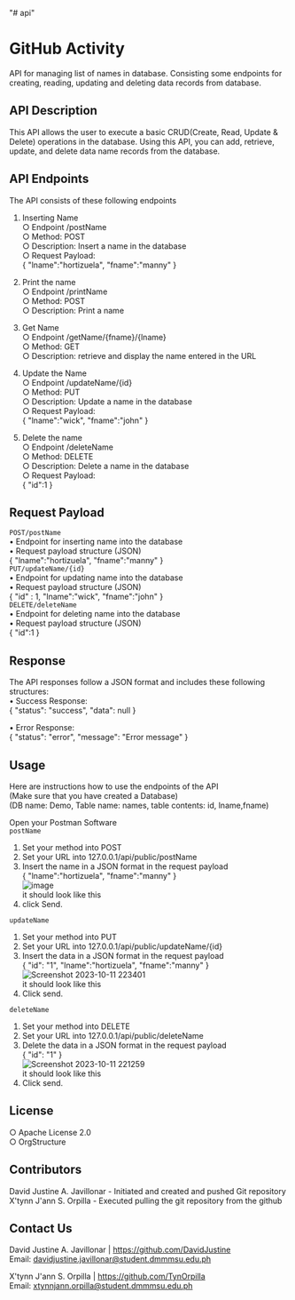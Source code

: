 "# api" 

# GitHub Activity


API for managing list of names in database. Consisting some endpoints for creating, reading, updating and deleting data records from database.


 


## API Description
This API allows the user to execute a basic CRUD(Create, Read, Update & Delete) operations in the database. Using this API, you can add, retrieve, update, and delete data name records from the database.


 


## API Endpoints
The API consists of these following endpoints

1. Inserting Name<br>
     ○ Endpoint /postName<br>
     ○ Method: POST<br>
     ○ Description: Insert a name in the database<br>
     ○ Request Payload:<br>
           {
            "lname":"hortizuela",
             "fname":"manny"
           }<br>
   
3.  Print  the name<br>
     ○ Endpoint /printName<br>
     ○ Method: POST<br>
     ○ Description: Print a name<br>
    
4. Get Name<br>
     ○ Endpoint /getName/{fname}/{lname}<br>
     ○ Method: GET<br>
     ○ Description: retrieve and display the name entered in the URL<br>

5. Update the Name<br>
     ○ Endpoint /updateName/{id}<br>
     ○ Method: PUT<br>
     ○ Description: Update a name in the database<br>
     ○ Request Payload:<br>
           {
             "lname":"wick",
              "fname":"john"
           }<br>

6. Delete the name<br>
     ○ Endpoint /deleteName<br>
     ○ Method: DELETE<br>
     ○ Description: Delete a name in the database<br>
     ○ Request Payload:<br>
           {
             "id":1
           }<br>

## Request Payload
```POST/postName```<br>
      • Endpoint for inserting name into the database<br>
      • Request payload structure (JSON)<br>
            {
             "lname":"hortizuela",
             "fname":"manny"
            } <br>
 ```PUT/updateName/{id}```<br>
       • Endpoint for updating name into the database<br>
       • Request payload structure (JSON)<br>
            {
             "id" : 1,
             "lname":"wick",
             "fname":"john"
            }<br>
```DELETE/deleteName```<br>
       • Endpoint for deleting name into the database<br>
       • Request payload structure (JSON)<br>
            {
             "id":1
            }<br>

## Response
The API responses follow a JSON format and includes these following structures:<br>
   • Success Response:<br>
      {
         "status": "success",
         "data": null
      }<br>

   • Error Response:<br>
      {
         "status": "error",
         "message": "Error message"
      }<br>
     
## Usage
Here are instructions how to use the endpoints of the API<br>
(Make sure that you have created a Database)<br>
(DB name: Demo, Table name: names, table contents: id, lname,fname)<br>

Open your Postman Software<br>
```postName```<br>
1. Set your method into POST<br>
2. Set your URL into 127.0.0.1/api/public/postName<br>
3. Insert the name in a JSON format in the request payload<br>
       {
         "lname":"hortizuela",
         "fname":"manny"
       } <br>
   ![image](https://github.com/DavidJustine/api/assets/147040193/94063373-4f6d-4b58-9929-c6dff21c4b46)<br>
   it should look like this<br>
4. click Send.<br>


```updateName```<br>
1. Set your method into PUT<br>
2. Set your URL into 127.0.0.1/api/public/updateName/{id}<br>
3. Insert the data in a JSON format in the request payload<br>
       {
         "id": "1",
         "lname":"hortizuela",
         "fname":"manny"
       }<br>
 ![Screenshot 2023-10-11 223401](https://github.com/DavidJustine/api/assets/147040193/4a5b1c6a-1417-4fbb-b559-6ba1947b9e54)<br>
 it should look like this<br>
4. Click send.<br>


```deleteName```<br>
1. Set your method into DELETE<br>
2. Set your URL into 127.0.0.1/api/public/deleteName<br>
3. Delete the data in a JSON format in the request payload<br>
       {
         "id": "1"
       }<br>
 ![Screenshot 2023-10-11 221259](https://github.com/DavidJustine/api/assets/147040193/76724050-6f6c-4715-98e5-c048f7b137b2)<br>
it should look like this<br>
4. Click send.<br>


## License
 ○ Apache License 2.0<br>
 ○ OrgStructure<br>


 


## Contributors
David Justine A. Javillonar - Initiated and created and pushed Git repository<br>
X'tynn J'ann S. Orpilla - Executed pulling the git repository from the github


 


## Contact Us
David Justine A. Javillonar | https://github.com/DavidJustine<br>
Email: davidjustine.javillonar@student.dmmmsu.edu.ph<br>

X'tynn J'ann S. Orpilla | https://github.com/TynOrpilla<br>
Email: xtynnjann.orpilla@student.dmmmsu.edu.ph
